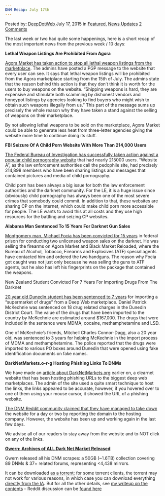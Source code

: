 ```yaml
---
DNM Recap: July 17th
---
```

<article class="post-listing post-11087 post type-post status-publish format-standard has-post-thumbnail hentry  tag-17th tag-dnm tag-july tag-recap">
    <div class="post-inner">
        <span>Posted by: <a href="https://www.deepdotweb.com/author/admin/" title="">DeepDotWeb </a></span>
    <span>July 17, 2015</span>
    <span>in <a href="https://www.deepdotweb.com/category/deepdot-news/" rel="category tag">Featured</a>, <a href="https://www.deepdotweb.com/category/news-updates/" rel="category tag">News Updates</a></span>
    <span><a href="https://www.deepdotweb.com/2015/07/17/dnm-recap-july-17th/#comments">2 Comments</a></span>
    </p>
    <div class="clear"></div>
    <div class="entry">
    <p>The last week or two had quite some happenings, here is a short recap of the most important news from the previous week / 10 days:</p>
    <p><strong>Lethal Weapon Listings Are Prohibited From Agora</strong></p>
    <p><a href="https://www.deepdotweb.com/2015/07/07/agora-market-to-stop-listing-lethal-weapons/">Agora Market has taken action to stop all lethal weapon listings from the marketplace</a>. The admins have posted a PGP message to the website that every user can see. It says that lethal weapon listings will be prohibited from the Agora marketplace starting from the 15th of July. The admins state that the reason behind this action is that they don’t think it is worth for the users to buy weapons on the website. “Shipping weapons is hard, they are expensive and stimulate both scamming by dishonest vendors and honeypot listings by agencies looking to find buyers who might wish to obtain such weapons illegally from us.” This part of the message sums up precisely the whole reason why they have taken a stand against the selling of weapons on their marketplace.</p>
    <p>By not allowing lethal weapons to be sold on the marketplace, Agora Market could be able to generate less heat from three-letter agencies giving the website more time to continue doing its stuff.</p>
    <p><strong>FBI Seizure Of A Child Porn Website With More Than 214,000 Users</strong></p>
    <p><a href="http://www.reuters.com/article/2015/07/07/us-usa-crime-childporn-idUSKCN0PH24C20150707">The Federal Bureau of Investigation has successfully taken action against a popular child pornography website</a> that had nearly 215000 users. “Website A”, as the law enforcement authorities call the pedophile site, had precisely 214,898 members who have been sharing listings and messages that contained pictures and media of child pornography.</p>
    <p>Child porn has been always a big issue for both the law enforcement authorities and the darknet community. For the LE, it is a huge issue since (obviously) child pornography has always been one of the most severe crimes that somebody could commit. In addition to that, these websites are sharing CP on the internet, which could make child porn more accessible for people. The LE wants to avoid this at all costs and they use high resources for the battling and seizing CP websites.</p>
    <p><strong>Alabama Man Sentenced To 15 Years For Darknet Gun Sales</strong></p>
    <p><a href="https://www.deepdotweb.com/2015/07/09/montgomery-man-convicted-after-tracing-with-fingerprints-on-the-package/">Montgomery man, Michael Focia has been convicted for 15 years</a> in federal prison for conducting two unlicensed weapon sales on the darknet. He was selling the firearms on Agora Market and Black Market Reloaded, where the Bureau of Alcohol, Tobacco, Firearms and Explosives (ATF) special agents have contacted him and ordered the two handguns. The reason why Focia got caught was not just only because he was selling the guns to ATF agents, but he also has left his fingerprints on the package that contained the weapons.</p>
    <p>New Zealand Student Convicted For 7 Years For Importing Drugs From The Darknet</p>
    <p><a href="https://www.deepdotweb.com/2015/07/09/nz-20-year-old-sentenced-to-7-years-for-darkweb-drugs-import/">20 year old Dunedin student has been sentenced to 7 years</a> for importing a “supermarket of drugs” from a Deep Web marketplace. Daniel Patrick McKechnie was sentenced on 18 drug related charges in the Dunedin District Court. The value of the drugs that have been imported to the country by McKechnie are estimated around $167,000. The drugs that were included in the sentence were MDMA, cocaine, methamphetamine and LSD.</p>
    <p>One of McKechnie’s friends, Mitchell Charles Connor-Dagg, also a 20 year old, was sentenced to 3 years for helping McKechnie in the import process of MDMA and methamphetamine. The police reported that the drugs were imported to various PO boxes around Dunedin that were opened using fake identification documents on fake names.</p>
    <p><strong>DarkNetMarkets.o-r-g Hosting Phishing Links To DNMs</strong></p>
    <p>We have made an <a href="https://www.deepdotweb.com/2015/07/03/beware-of-phishing-scams-on-clearnet-sites-darknetmarkets-org/">article about DarkNetMarkets.org</a> earlier on, a clearnet website that has been hosting phishing URLs to the biggest deep web marketplaces. The admin of the site used a quite smart technique to host the links, the links appeared to be accurate, however, if you hovered over to one of them using your mouse cursor, it showed the URL of a phishing website.</p>
    <p><a href="https://www.reddit.com/r/DarkNetMarkets/comments/3crxm8/darknetmarketsorg_has_finally_been_taken_down_for/">The DNM Reddit community claimed that they have managed to take down</a> the website for a day or two by reporting the domain to the hosting company. However, the website has been up and working again in the last few days.</p>
    <p>We advise all of our readers to stay away from the website and to NOT click on any of the links.</p>
    <p class="post-box-title"><strong><a title="Permalink to Gwern: Archives of ALL Dark Net Market Released" href="https://www.deepdotweb.com/2015/07/16/gwern-archives-of-all-dark-net-market-released/" rel="bookmark">Gwern: Archives of ALL Dark Net Market Released</a></strong></p>
    <p>Gwern released all his DNM scrapes: a 50GB (~1.6TB) collection covering 89 DNMs &amp; 37+ related forums, representing &lt;4,438 mirrors.</p>
    <p>It can be downloaded <a href="https://archive.org/download/dnmarchives/dnmarchives_archive.torrent">as a torrent</a>; for some torrent clients, the torrent may not work for various reasons, in which case you can download everything <a href="https://archive.org/download/dnmarchives">directly from the IA</a>. But for all the other details, see <a href="http://www.gwern.net/Black-market%20archives">my writeup on the contents</a> &#8211; Reddit discussion can be <a href="https://www.reddit.com/r/DarkNetMarkets/comments/3dfq8s/dark_net_market_archives_20112015/">found here</a></p>
    </div>
    <span style="display:none"><a href="https://www.deepdotweb.com/tag/17th/" rel="tag">17th</a> <a href="https://www.deepdotweb.com/tag/dnm/" rel="tag">dnm</a> <a href="https://www.deepdotweb.com/tag/july/" rel="tag">july</a> <a href="https://www.deepdotweb.com/tag/recap/" rel="tag">recap</a></span> <span style="display:none" class="updated">2015-07-17</span>
    <div style="display:none" class="vcard author" itemprop="author" itemscope itemtype="http://schema.org/Person"><strong class="fn" itemprop="name">
    </div>
</article>

